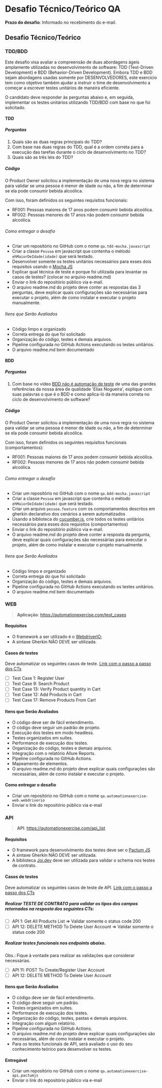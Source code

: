 # Desafio Técnico/Teórico QA

**Prazo do desafio**: Informado no recebimento do e-mail.

## Desafio Técnico/Teórico

### TDD/BDD

Este desafio visa avaliar a compreensão de duas abordagens ágeis amplamente utilizadas no desenvolvimento de software: TDD (Test-Driven Development) e BDD (Behavior-Driven Development). Embora TDD e BDD sejam abordagens usadas somente por DESENVOLVEDORES, este exercício tem como objetivo também ajudar a instruir o time de desenvolvimento a começar a escrever testes unitários de maneira eficiente.

O candidato deve responder às perguntas abaixo e, em seguida, implementar os testes unitários utilizando TDD/BDD com base no que foi solicitado.

#### TDD

##### Perguntas

1. Quais são as duas regras principais do TDD?
2. Com base nas duas regras do TDD, qual é a ordem correta para a execução das tarefas durante o ciclo de desenvolvimento no TDD?
3. Quais são as três leis do TDD?

##### Código

O Product Owner solicitou a implementação de uma nova regra no sistema para validar se uma pessoa é menor de idade ou não, a fim de determinar se ela pode consumir bebida alcoólica.

Com isso, foram definidos os seguintes requisitos funcionais:

- RF001: Pessoas maiores de 17 anos podem consumir bebida alcoólica.
- RF002: Pessoas menores de 17 anos não podem consumir bebida alcoólica.

###### Como entregar o desafio

- Criar um repositório no GitHub com o nome `qa.tdd-mocha.javascript`
- Criar a classe `Pessoa` em javascript que contenha o método `ehMaiorDeIdade(idade)` que será testado.
- Desenvolver somente os testes unitários necessários para esses dois requisitos usando o [Mocha JS](https://mochajs.org/)
- Explicar qual técnica de teste e porque foi utilizada para levantar os casos de testes? (colocar no arquivo readme.md)
- Enviar o link do repositório público via e-mail.
- O arquivo readme.md do projeto deve conter as respostas das 3 perguntas, deve explicar quais configurações são necessárias para executar o projeto, além de como instalar e executar o projeto manualmente.

###### Itens que Serão Avaliados

- Código limpo e organizado
- Correta entrega do que foi solicitado
- Organização do código, testes e demais arquivos.
- Pipeline configurada no GitHub Actions executando os testes unitários.
- O arquivo readme.md bem documentado

#### BDD

##### Perguntas

1. Com base no vídeo [BDD não é automação de teste](https://www.youtube.com/watch?v=O_FiotmX0R4) de uma das grandes referências da nossa área de qualidade 'Elias Nogueira', explique com suas palavras o que é o BDD e como aplica-ló da maneira correta no ciclo de desenvolvimento de software?

##### Código

O Product Owner solicitou a implementação de uma nova regra no sistema para validar se uma pessoa é menor de idade ou não, a fim de determinar se ela pode consumir bebida alcoólica.

Com isso, foram definidos os seguintes requisitos funcionais (comportamentos):

- RF001: Pessoas maiores de 17 anos podem consumir bebida alcoólica.
- RF002: Pessoas menores de 17 anos não podem consumir bebida alcoólica.

###### Como entregar o desafio

- Criar um repositório no GitHub com o nome `qa.bdd-mocha.javascript`
- Criar a classe `Pessoa` em javascript que contenha o método `ehMaiorDeIdade(idade)` que será testado.
- Criar um arquivo `pessoa.feature` com os comportamentos descritos em gherkin declarativo dos cenários a serem automatizados
- Usando a biblioteca do [cucumber.js](https://cucumber.io/docs/installation/javascript/), crie todos os testes unitários necessários para esses dois requisitos (comportamentos)
- Enviar o link do repositório público via e-mail.
- O arquivo readme.md do projeto deve conter a resposta da pergunta, deve explicar quais configurações são necessárias para executar o projeto, além de como instalar e executar o projeto manualmente.

###### Itens que Serão Avaliados

- Código limpo e organizado
- Correta entrega do que foi solicitado
- Organização do código, testes e demais arquivos.
- Pipeline configurada no GitHub Actions executando os testes unitários.
- O arquivo readme.md bem documentado

### WEB

> **Aplicação**: https://automationexercise.com/test_cases

#### Requisitos

- O framework a ser utilizado é o [WebdriverIO](https://webdriver.io/);
- A sintaxe Gherkin NÃO DEVE ser utilizada.

#### Casos de testes

Deve automatizar os seguintes casos de teste. [Link com o passo a passo dos CTs](https://automationexercise.com/test_cases)

- [ ] Test Case 1: Register User
- [ ] Test Case 9: Search Product
- [ ] Test Case 13: Verify Product quantity in Cart
- [ ] Test Case 12: Add Products in Cart
- [ ] Test Case 17: Remove Products From Cart

#### Itens que Serão Avaliados

- O código deve ser de fácil entendimento.
- O código deve seguir um padrão de projeto.
- Execução dos testes em modo headless.
- Testes organizados em suítes.
- Performance de execução dos testes.
- Organização do código, testes e demais arquivos.
- Integração com o relatório Allure Reports.
- Pipeline configurada no GitHub Actions.
- Mapeamento de elementos.
- O arquivo readme.md do projeto deve explicar quais configurações são necessárias, além de como instalar e executar o projeto.

#### Como entregar o desafio

- Criar um repositório no GitHub com o nome `qa.automationexercise-web.webdriverio`
- Enviar o link do repositório público via e-mail

### API

> **API**: https://automationexercise.com/api_list

#### Requisitos

- O framework para desenvolvimento dos testes deve ser o [Pactum JS](https://pactumjs.github.io/)
- A sintaxe Gherkin NÃO DEVE ser utilizada.
- A biblioteca [Joi.dev](https://joi.dev/) deve ser utilizada para validar o schema nos testes de contrato.

#### Casos de testes

Deve automatizar os seguintes casos de teste de API. [Link com o passo a passo dos CTs](https://automationexercise.com/api_list)

##### Realizar TESTE DE CONTRATO para validar os tipos dos campos retornados na resposta dos seguintes CTs:

- [ ] API 1: Get All Products List => Validar somente o status code 200
- [ ] API 12: DELETE METHOD To Delete User Account => Validar somente o status code 200

##### Realizar testes funcionais nos endpoints abaixo.

Obs.: Fique à vontade para realizar as validações que considerar necessárias.

- [ ] API 11: POST To Create/Register User Account
- [ ] API 12: DELETE METHOD To Delete User Account

#### Itens que Serão Avaliados

- O código deve ser de fácil entendimento.
- O código deve seguir um padrão.
- Testes organizados em suítes.
- Performance de execução dos testes.
- Organização do código, testes, pastas e demais arquivos.
- Integração com algum relatório.
- Pipeline configurada no GitHub Actions.
- O arquivo readme.md do projeto deve explicar quais configurações são necessárias, além de como instalar e executar o projeto.
- Para os testes funcionais de API, será avaliado o uso do seu conhecimento teórico para desenvolver os testes.

#### Entregável

- Criar um repositório no GitHub com o nome `qa.automationexercise-api.pactumjs`
- Enviar o link do repositório público via e-mail
